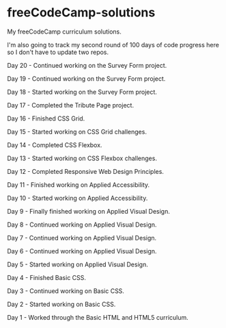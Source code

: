 # freeCodeCamp-solutions
My freeCodeCamp curriculum solutions.

I'm also going to track my second round of 100 days of code progress here so I don't have to update two repos.

Day 20 - Continued working on the Survey Form project.

Day 19 - Continued working on the Survey Form project.

Day 18 - Started working on the Survey Form project.

Day 17 - Completed the Tribute Page project.

Day 16 - Finished CSS Grid.

Day 15 - Started working on CSS Grid challenges.

Day 14 - Completed CSS Flexbox.

Day 13 - Started working on CSS Flexbox challenges.

Day 12 - Completed Responsive Web Design Principles.

Day 11 - Finished working on Applied Accessibility.

Day 10 - Started working on Applied Accessibility.

Day 9 - Finally finished working on Applied Visual Design.

Day 8 - Continued working on Applied Visual Design. 

Day 7 - Continued working on Applied Visual Design. 

Day 6 - Continued working on Applied Visual Design.

Day 5 - Started working on Applied Visual Design.

Day 4 - Finished Basic CSS.

Day 3 - Continued working on Basic CSS.

Day 2 - Started working on Basic CSS.

Day 1 - Worked through the Basic HTML and HTML5 curriculum.